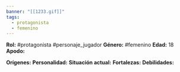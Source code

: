 ```yaml
---
banner: "[[1233.gif]]"
tags:
  - protagonista
  - femenino
---
```


**Rol:** #protagonista #personaje_jugador
**Género:** #femenino
**Edad:** 18
**Apodo:** 

**Orígenes:**
**Personalidad:** 
**Situación actual:** 
**Fortalezas:** 
**Debilidades:** 